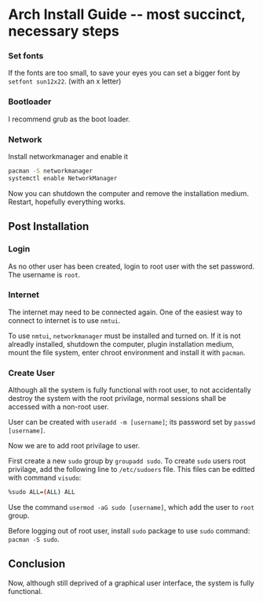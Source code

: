 # Arch Install Guide -- most succinct, necessary steps

### Set fonts

If the fonts are too small, to save your eyes you can set a bigger font by `setfont sun12x22`. (with an x letter)

### Bootloader

I recommend grub as the boot loader. 

### Network

Install networkmanager and enable it

```bash
pacman -S networkmanager
systemctl enable NetworkManager
```

Now you can shutdown the computer and remove the installation medium. Restart, hopefully everything works.

## Post Installation

### Login

As no other user has been created, login to root user with the set password. The username is `root`.

### Internet

The internet may need to be connected again. One of the easiest way to connect to internet is to use `nmtui`. 

To use `nmtui`, `networkmanager` must be installed and turned on. If it is not alreadly installed, shutdown the computer, plugin installation medium, mount the file system, enter chroot environment and install it with `pacman`. 

### Create User 

Although all the system is fully functional with root user, to not accidentally destroy the system with the root privilage, normal sessions shall be accessed with a non-root user.

User can be created with `useradd -m [username]`; its password set by `passwd [username]`.

Now we are to add root privilage to user.

First create a new `sudo` group by `groupadd sudo`. To create `sudo` users root privilage, add the following line to `/etc/sudoers` file. This files can be editted with command `visudo`:

```bash
%sudo ALL=(ALL) ALL
```
Use the command `usermod -aG sudo [username]`, which add the user to `root` group.

Before logging out of root user, install `sudo` package to use `sudo` command: `pacman -S sudo`.

## Conclusion

Now, although still deprived of a graphical user interface, the system is fully functional.
